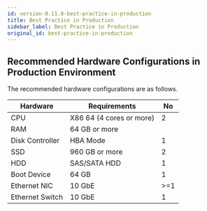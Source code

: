 ```yaml
---
id: version-0.11.0-best-practice-in-production
title: Best Practice in Production
sidebar_label: Best Practice in Production
original_id: best-practice-in-production
---
```


## Recommended Hardware Configurations in Production Environment

The recommended hardware configurations are as follows.

| Hardware        | Requirements             | No   |
| --------------- | ------------------------ | ---- |
| CPU             | X86 64 (4 cores or more) | 2    |
| RAM             | 64 GB or more            |      |
| Disk Controller | HBA Mode                 | 1    |
| SSD             | 960 GB or more           | 2    |
| HDD             | SAS/SATA HDD             | 1    |
| Boot Device     | 64 GB                    | 1    |
| Ethernet NIC    | 10 GbE                   | \>=1 |
| Ethernet Switch | 10 GbE                   | 1    |

####
